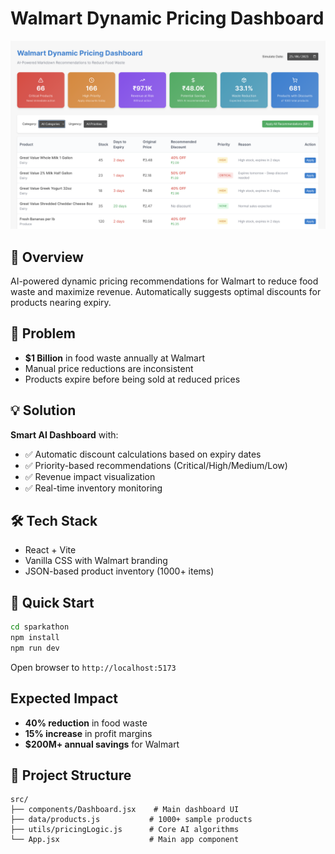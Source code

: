 # Walmart Dynamic Pricing Dashboard

![Dashboard Screenshot](docs/image.png)

## 🎯 Overview
AI-powered dynamic pricing recommendations for Walmart to reduce food waste and maximize revenue. Automatically suggests optimal discounts for products nearing expiry.

## 🚀 Problem
- **$1 Billion** in food waste annually at Walmart
- Manual price reductions are inconsistent
- Products expire before being sold at reduced prices

## 💡 Solution
**Smart AI Dashboard** with:
- ✅ Automatic discount calculations based on expiry dates
- ✅ Priority-based recommendations (Critical/High/Medium/Low)
- ✅ Revenue impact visualization
- ✅ Real-time inventory monitoring

## 🛠️ Tech Stack
- React + Vite
- Vanilla CSS with Walmart branding
- JSON-based product inventory (1000+ items)

## 🚀 Quick Start

```bash
cd sparkathon
npm install
npm run dev
```
Open browser to `http://localhost:5173`

##  Expected Impact
- **40% reduction** in food waste
- **15% increase** in profit margins  
- **$200M+ annual savings** for Walmart

## 🔧 Project Structure
```
src/
├── components/Dashboard.jsx    # Main dashboard UI
├── data/products.js           # 1000+ sample products
├── utils/pricingLogic.js      # Core AI algorithms
└── App.jsx                    # Main app component
```
